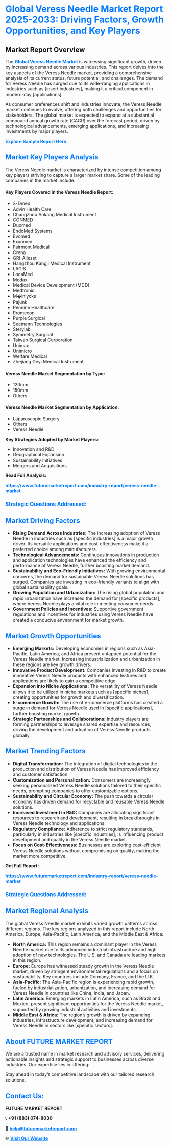 <h1 style="color: #007BFF;">Global Veress Needle Market Report 2025-2033: Driving Factors, Growth Opportunities, and Key Players</h1>

<section id="overview">
<h2>Market Report Overview</h2>
<p>The <a href="https://www.futuremarketreport.com/industry-report/veress-needle-market" style="color: #007BFF; text-decoration: none;"><strong>Global Veress Needle Market</strong></a> is witnessing significant growth, driven by increasing demand across various industries. This report delves into the key aspects of the Veress Needle market, providing a comprehensive analysis of its current status, future potential, and challenges. The demand for Veress Needle has surged due to its wide-ranging applications in industries such as [insert industries], making it a critical component in modern-day [applications].</p>
<p>As consumer preferences shift and industries innovate, the Veress Needle market continues to evolve, offering both challenges and opportunities for stakeholders. The global market is expected to expand at a substantial compound annual growth rate (CAGR) over the forecast period, driven by technological advancements, emerging applications, and increasing investments by major players.</p>
</section>

<section id="overview">
<p><a href="https://www.futuremarketreport.com/request-sample/reportId=123462" style="color: #007BFF; text-decoration: none;"><strong>Explore Sample Report Here</strong></a></p>
</section>

<section id="key-players">
<h2 style="color: #007BFF;">Market Key Players Analysis</h2>
<p>The Veress Needle market is characterized by intense competition among key players striving to capture a larger market share. Some of the leading companies in the market include:</p>
<h4>Key Players Covered in the Veress Needle Report:</h4>
<ul><li>3-Dmed</li><li>Advin Health Care</li><li>Changzhou Ankang Medical Instrument</li><li>CONMED</li><li>Duomed</li><li>EndoMed Systems</li><li>Evomed</li><li>Exxomed</li><li>Fairmont Medical</li><li>Grena</li><li>GRI-Alleset</li><li>Hangzhou Kangji Medical Instrument</li><li>LAGIS</li><li>LocaMed</li><li>Medax</li><li>Medical Device Development (MDD)</li><li>Medtronic</li><li>M�lnlycke</li><li>Pajunk</li><li>Pennine Healthcare</li><li>Promecon</li><li>Purple Surgical</li><li>Seemann Technologies</li><li>Sterylab</li><li>Symmetry Surgical</li><li>Taiwan Surgical Corporation</li><li>Unimax</li><li>Unimicro</li><li>Welfare Medical</li><li>Zhejiang Geyi Medical Instrument</li></ul>
<h4>Veress Needle Market Segmentation by Type:</h4>
<ul><li>120mm</li><li>150mm</li><li>Others</li></ul>

<h4>Veress Needle Market Segmentation by Application:</h4>
<ul><li>Laparoscopic Surgery</li><li>Others</li><li>Veress Needle</li></ul>
<p><strong>Key Strategies Adopted by Market Players:</strong></p>
<ul>
<li>Innovation and R&D</li>
<li>Geographical Expansion</li>
<li>Sustainability Initiatives</li>
<li>Mergers and Acquisitions</li>
</ul>
</section>

<section>
<p><strong>Read Full Analysis: </strong></p><a href="https://www.futuremarketreport.com/industry-report/veress-needle-market" style="color: #007BFF; text-decoration: none;"><strong>https://www.futuremarketreport.com/industry-report/veress-needle-market</strong></a>
<h3 style="color: #007BFF;">Strategic Questions Addressed:</h3>
</section>

<section id="driving-factors">
<h2 style="color: #007BFF;">Market Driving Factors</h2>
<ul>
<li><strong>Rising Demand Across Industries:</strong> The increasing adoption of Veress Needle in industries such as [specific industries] is a major growth driver. Its versatile applications and cost-effectiveness make it a preferred choice among manufacturers.</li>
<li><strong>Technological Advancements:</strong> Continuous innovations in production and application technologies have enhanced the efficiency and performance of Veress Needle, further boosting market demand.</li>
<li><strong>Sustainability and Eco-Friendly Initiatives:</strong> With growing environmental concerns, the demand for sustainable Veress Needle solutions has surged. Companies are investing in eco-friendly variants to align with global sustainability goals.</li>
<li><strong>Growing Population and Urbanization:</strong> The rising global population and rapid urbanization have increased the demand for [specific products], where Veress Needle plays a vital role in meeting consumer needs.</li>
<li><strong>Government Policies and Incentives:</strong> Supportive government regulations and incentives for industries using Veress Needle have created a conducive environment for market growth.</li>
</ul>
</section>

<section id="growth-opportunities">
<h2 style="color: #007BFF;">Market Growth Opportunities</h2>
<ul>
<li><strong>Emerging Markets:</strong> Developing economies in regions such as Asia-Pacific, Latin America, and Africa present untapped potential for the Veress Needle market. Increasing industrialization and urbanization in these regions are key growth drivers.</li>
<li><strong>Innovative Product Development:</strong> Companies investing in R&D to create innovative Veress Needle products with enhanced features and applications are likely to gain a competitive edge.</li>
<li><strong>Expansion into Niche Applications:</strong> The versatility of Veress Needle allows it to be utilized in niche markets such as [specific niches], creating opportunities for growth and diversification.</li>
<li><strong>E-commerce Growth:</strong> The rise of e-commerce platforms has created a surge in demand for Veress Needle used in [specific applications], further boosting market growth.</li>
<li><strong>Strategic Partnerships and Collaborations:</strong> Industry players are forming partnerships to leverage shared expertise and resources, driving the development and adoption of Veress Needle products globally.</li>
</ul>
</section>

<section id="trending-factors">
<h2 style="color: #007BFF;">Market Trending Factors</h2>
<ul>
<li><strong>Digital Transformation:</strong> The integration of digital technologies in the production and distribution of Veress Needle has improved efficiency and customer satisfaction.</li>
<li><strong>Customization and Personalization:</strong> Consumers are increasingly seeking personalized Veress Needle solutions tailored to their specific needs, prompting companies to offer customizable options.</li>
<li><strong>Sustainability and Circular Economy:</strong> The push towards a circular economy has driven demand for recyclable and reusable Veress Needle solutions.</li>
<li><strong>Increased Investment in R&D:</strong> Companies are allocating significant resources to research and development, resulting in breakthroughs in Veress Needle technology and applications.</li>
<li><strong>Regulatory Compliance:</strong> Adherence to strict regulatory standards, particularly in industries like [specific industries], is influencing product development and quality in the Veress Needle market.</li>
<li><strong>Focus on Cost-Effectiveness:</strong> Businesses are exploring cost-efficient Veress Needle solutions without compromising on quality, making the market more competitive.</li>
</ul>
</section>

<section>
<p><strong>Get Full Report: </strong></p><a href="https://www.futuremarketreport.com/industry-report/veress-needle-market" style="color: #007BFF; text-decoration: none;"><strong>https://www.futuremarketreport.com/industry-report/veress-needle-market</strong></a>
<h3 style="color: #007BFF;">Strategic Questions Addressed:</h3>
</section>


<section id="regional-analysis">
<h2 style="color: #007BFF;">Market Regional Analysis</h2>
<p>The global Veress Needle market exhibits varied growth patterns across different regions. The key regions analyzed in this report include North America, Europe, Asia-Pacific, Latin America, and the Middle East & Africa:</p>
<ul>
<li><strong>North America:</strong> This region remains a dominant player in the Veress Needle market due to its advanced industrial infrastructure and high adoption of new technologies. The U.S. and Canada are leading markets in this region.</li>
<li><strong>Europe:</strong> Europe has witnessed steady growth in the Veress Needle market, driven by stringent environmental regulations and a focus on sustainability. Key countries include Germany, France, and the U.K.</li>
<li><strong>Asia-Pacific:</strong> The Asia-Pacific region is experiencing rapid growth, fueled by industrialization, urbanization, and increasing demand for Veress Needle in countries like China, India, and Japan.</li>
<li><strong>Latin America:</strong> Emerging markets in Latin America, such as Brazil and Mexico, present significant opportunities for the Veress Needle market, supported by growing industrial activities and investments.</li>
<li><strong>Middle East & Africa:</strong> The region’s growth is driven by expanding industries, infrastructure development, and increasing demand for Veress Needle in sectors like [specific sectors].</li>
</ul>
</section>

<footer>
<h2 style="color: #007BFF;">About FUTURE MARKET REPORT</h2>
<p>We are a trusted name in market research and advisory services, delivering actionable insights and strategic support to businesses across diverse industries. Our expertise lies in offering:</p>

<p>Stay ahead in today’s competitive landscape with our tailored research solutions.</p>

<h2 style="color: #007BFF;">Contact Us:</h2>
<p><strong>FUTURE MARKET REPORT</strong></p>
<p>📞 <strong>+91 (883) 074-8030</strong></p>
<p>📧 <strong><a href="mailto:help@futuremarketreport.com" style="color: #007BFF;">help@futuremarketreport.com</a></strong></p>
<p>🌐 <strong><a href="https://www.futuremarketreport.com/" style="color: #007BFF;">Visit Our Website</a></strong></p>
</footer>